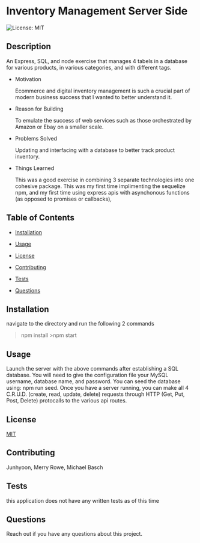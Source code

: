 # Inventory Management Server Side  

  

  ![License: MIT](https://img.shields.io/badge/License-MIT-yellow.svg)
  ## Description  

  

  An Express, SQL, and node exercise that manages 4 tabels in a database for various products, in various categories, and with different tags.  

  * Motivation  

    Ecommerce and digital inventory management is such a crucial part of modern business success that I wanted to better understand it.  

  * Reason for Building  

    To emulate the success of web services such as those orchestrated by Amazon or Ebay on a smaller scale.  

  * Problems Solved  

    Updating and interfacing with a database to better track product inventory.  

  * Things Learned  

    This was a good exercise in combining 3 separate technologies into one cohesive package. This was my first time implimenting the sequelize npm, and my first time using express apis with asynchonous functions (as opposed to promises or callbacks),  

  

  ## Table of Contents  

  

  * [Installation](#installation)  

  * [Usage](#usage)  

  * [License](#license)  

  * [Contributing](#contributing)  

  * [Tests](#tests)  

  * [Questions](#questions)  

  

  ## Installation  

  

  navigate to the directory and run the following 2 commands  

  

  > npm install  >npm start  

  

  ## Usage  

  

  Launch the server with the above commands after establishing a SQL database. You will need to give the configuration file your MySQL username, database name, and password. You can seed the database using: npm run seed. Once you have a server running, you can make all 4 C.R.U.D. (create, read, update, delete) requests through HTTP (Get, Put, Post, Delete) protocalls to the various api routes.  

  

  ## License  

  

  [MIT](https://opensource.org/licenses/MIT)  

  

  ## Contributing  

  

  Junhyoon, Merry Rowe, Michael Basch  

  

  ## Tests  

  

  this application does not have any written tests as of this time  

  

  ## Questions  

  

  Reach out if you have any questions about this project.
